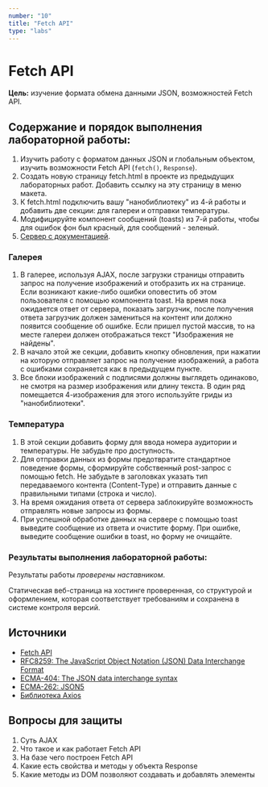 ```yaml
---
number: "10"
title: "Fetch API"
type: "labs"
---
```


# Fetch API

**Цель:** изучение формата обмена данными JSON, возможностей Fetch API.

## Содержание и порядок выполнения лабораторной работы:

1. Изучить работу с форматом данных JSON и глобальным объектом, изучить возможности Fetch API (`fetch()`, `Response`).
1. Создать новую страницу fetch.html в проекте из предыдущих лабораторных работ. Добавить ссылку на эту страницу в меню макета.
1. К fetch.html подключить вашу "нанобиблиотеку" из 4-й работы и добавить две секции: для галереи и отправки температуры.
1. Модифицируйте компонент сообщений (toasts) из 7-й работы, чтобы для ошибок фон был красный, для сообщений - зеленый.
1. [Сервер с документацией](http://194.67.93.117:80/api/).

### Галерея

1. В галерее, используя AJAX, после загрузки страницы отправить запрос на получение изображений и отобразить их на странице. Если возникают какие-либо ошибки оповестить об этом пользователя с помощью компонента toast. На время пока ожидается ответ от сервера, показать загрузчик, после получения ответа загрузчик должен замениться на контент или должно появится сообщение об ошибке. Если пришел пустой массив, то на месте галереи должен отображаться текст "Изображения не найдены".
1. В начало этой же секции, добавить кнопку обновления, при нажатии на которую отправляет запрос на получение изображений, а работа с ошибками сохраняется как в предыдущем пункте.
1. Все блоки изображений с подписями должны выглядеть одинаково, не смотря на размер изображения или длину текста. В один ряд помещается 4-изображения для этого используйте гриды из "нанобиблиотеки".

### Температура

1. В этой секции добавить форму для ввода номера аудитории и температуры. Не забудьте про доступность.
1. Для отправки данных из формы предотвратите стандартное поведение формы, сформируйте собственный post-запрос с помощью fetch. Не забудьте в заголовках указать тип передаваемого контента (Content-Type) и отправить данные с правильными типами (строка и число).
1. На время ожидания ответа от сервера заблокируйте возможность отправлять новые запросы из формы.
1. При успешной обработке данных на сервере с помощью toast выведите сообщение из ответа и очистите форму. При ошибке, выведите сообщение ошибки в toast, но форму не очищайте.

### Результаты выполнения лабораторной работы:

Результаты работы _проверены наставником_.

Статическая веб-страница на хостинге проверенная, со структурой и оформлением, которая соответствует требованиям и сохранена в системе контроля версий.

## Источники

- [Fetch API](https://developer.mozilla.org/ru/docs/Web/API/Fetch_API)
- [RFC8259: The JavaScript Object Notation (JSON) Data Interchange Format](https://datatracker.ietf.org/doc/html/rfc8259)
- [ECMA-404: The JSON data interchange syntax](https://www.ecma-international.org/publications-and-standards/standards/ecma-404/)
- [ECMA-262: JSON5](https://262.ecma-international.org/11.0/#sec-json-object)
- [Библиотека Axios](https://github.com/axios/axios)

## Вопросы для защиты

1. Суть AJAX
1. Что такое и как работает Fetch API
1. На базе чего построен Fetch API
1. Какие есть свойства и методы у объекта Response
1. Какие методы из DOM позволяют создавать и добавлять элементы
